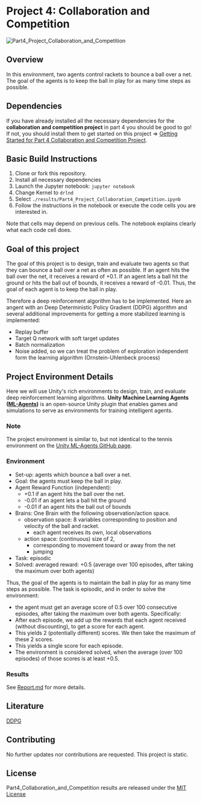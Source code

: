 # Project 4: Collaboration and Competition
![Part4_Project_Collaboration_and_Competition](./img/Collaboration_and_Competition_Tennis_trained.gif)

## Overview

In this environment, two agents control rackets to bounce a ball over a net. The goal of the agents is to keep the ball in play for as many time steps as possible.

## Dependencies

If you have already installed all the necessary dependencies for the **collaboration and competition project** in part 4 you should be good to go! If not, you should install them to get started on this project => [Getting Started for Part 4 Collaboration and Competition Project](../Part4_How_to_get_started). 
 
## Basic Build Instructions

1. Clone or fork this repository.
2. Install all necessary dependencies
3. Launch the Jupyter notebook: `jupyter notebook`
4. Change Kernel to `drlnd`
5. Select `./results/Part4_Project_Collaboration_Competition.ipynb`
6. Follow the instructions in the notebook or execute the code cells you are interested in.
 
Note that cells may depend on previous cells. The notebook explains clearly what each code cell does.

## Goal of this project

The goal of this project is to design, train and evaluate two agents so that they can bounce a ball over a net as often as possible. If an agent hits the ball over the net, it receives a reward of +0.1. If an agent lets a ball hit the ground or hits the ball out of bounds, it receives a reward of -0.01. Thus, the goal of each agent is to keep the ball in play.

Therefore a deep reinforcement algorithm has to be implemented. Here an angent with an Deep Deterministic Policy Gradient (DDPG) algorithm and several additional improvements for getting a more stabilized learning is implemented:

-   Replay buffer
-   Target Q network with soft target updates
-   Batch normalization
-   Noise added, so we can treat the problem of exploration independent form the learning algorithm (Ornstein-Uhlenbeck process)

## Project Environment Details 

Here we will use Unity's rich environments to design, train, and evaluate deep reinforcement learning algorithms. **Unity Machine Learning Agents ([ML-Agents](https://github.com/Unity-Technologies/ml-agents))** is an open-source Unity plugin that enables games and simulations to serve as environments for training intelligent agents.

### Note

The project environment is similar to, but not identical to the tennis environment on the [Unity ML-Agents GitHub page](https://github.com/Unity-Technologies/ml-agents/blob/master/docs/Learning-Environment-Examples.md#tennis).

### Environment


- Set-up: agents which bounce a ball over a net.
- Goal: the agents must keep the ball in play.
- Agent Reward Function (independent):
    - +0.1 if an agent hits the ball over the net.
    - -0.01 if an agent lets a ball hit the ground
    - -0.01 if an agent hits the ball out of bounds
- Brains: One Brain with the following observation/action space.
    - observation space: 8 variables corresponding to position and velocity of the ball and racket.
        - each agent receives its own, local observations
    - action space: (continuous) size of 2, 
        - corresponding to movement toward or away from the net
        - jumping
- Task: episodic
- Solved: averaged reward: +0.5 (average over 100 episodes, after taking the maximum over both agents)

Thus, the goal of the agents is to maintain the ball in play for as many time steps as possible. The task is episodic, and in order to solve the environment:
- the agent must get an average score of 0.5 over 100 consecutive episodes, after taking the maximum over both agents.
Specifically:
- After each episode, we add up the rewards that each agent received (without discounting), to get a score for each agent. 
- This yields 2 (potentially different) scores. We then take the maximum of these 2 scores.
- This yields a single score for each episode.
- The environment is considered solved, when the average (over 100 episodes) of those scores is at least +0.5.

### Results

See [Report.md](./Report.md) for more details.

## Literature

[DDPG](./resources/305_20160229_Lillicrap_et_al_Continuous_control_with_DRL.pdf)

## Contributing

No further updates nor contributions are requested.  This project is static.

## License

Part4_Collaboration_and_Competition results are released under the [MIT License](./LICENSE)